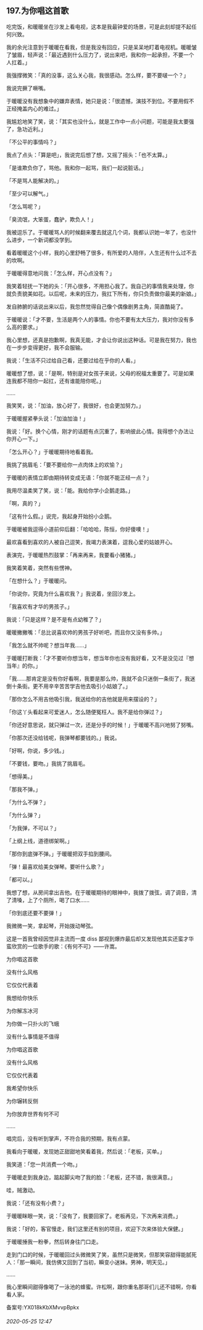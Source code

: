 ## 197.为你唱这首歌
吃完饭，和暖暖坐在沙发上看电视，这本是我最钟爱的场景，可是此刻却提不起任何兴致。


我的余光注意到于暖暖在看我，但是我没有回应，只是呆呆地盯着电视机。暖暖皱了皱眉，轻声说：「最近遇到什么压力了，说出来吧，我和你一起承担，不要一个人扛着。」


我强撑微笑：「真的没事，这么关心我，我很感动。怎么样，要不要啵一个？」


我说完撅了噘嘴。


于暖暖没有我想象中的嫌弃表情，她只是说：「很遗憾，演技不到位。不要用假不正经掩盖内心的难过。」


我尴尬地笑了笑，说：「其实也没什么，就是工作中一点小问题，可能是我太要强了，急功近利。」


「不公平的事情吗？」


我点了点头：「算是吧」，我说完后想了想，又摇了摇头：「也不太算。」


「是谁欺负你了，骂他。我和你一起骂，我们一起说脏话。」


「不是骂人能解决的。」


「至少可以解气。」


「怎么骂呢？」


「臭流氓，大笨蛋，蠢驴，欺负人！」


我被逗乐了。于暖暖骂人的时候翻来覆去就这几个词，我都认识她一年了，也没什么进步，一个新词都没学到。


看着暖暖这个小样，我的心里舒畅了很多，有所爱的人陪伴，人生还有什么过不去的坎啊。


于暖暖得意地问我：「怎么样，开心点没有？」


我笑着轻抚一下她的头：「开心很多，不用担心我了。我自己的事情我来处理，你就负责貌美如花。以后呢，未来的压力，我扛下所有，你只负责做你最美的新娘。」


发自肺腑的话说出来以后，我忽然觉得自己像个偶像剧男主角，简直酷毙了。


于暖暖说：「才不要，生活是两个人的事情。你也不要有太大压力，我对你没有多么高的要求。」


我心里想，还真是抱歉啊，我真无能，才会让你说出这种话。可是我在努力，我也在一步步变得更好，我不会服输。


我说：「生活不只过给自己看，还要过给在乎你的人看。」


暖暖想了想，说：「是啊，特别是对女孩子来说，父母的祝福太重要了。可是如果连我都不陪你一起扛，还有谁能陪你呢。」


……


我笑笑，说：「加油，放心好了，我很好，也会更加努力。」


于暖暖握紧拳头说：「加油加油！」


我说：「好。换个心情，刚才的话题有点沉重了，影响彼此心情。我得想个办法让你开心一下。」


「怎么开心？」于暖暖期待地看着我。


我挑了挑眉毛：「要不要给你一点肉体上的欢愉？」


于暖暖的表情立即由期待转变成无语：「你就不能正经一点？」


我用尽温柔笑了笑，说：「能。我给你学小企鹅走路。」


「啊，真的？」


「这有什么假。」说完，我起身开始扮小企鹅。


于暖暖被我逗得小道前仰后翻：「哈哈哈，陈恒，你好傻噢！」


最欢喜看到喜欢的人被自己逗笑，我竭力表演着，逗我心爱的姑娘开心。


表演完，于暖暖热烈鼓掌：「再来再来，我要看小猪猪。」


我笑着笑着，突然有些愣神。


「在想什么？」于暖暖问。


「你说你，究竟为什么喜欢我？」我说着，坐回沙发上。


「我喜欢有才华的男孩子。」


我说：「只是这样？是不是有点幼稚了？」


暖暖撇撇嘴：「总比说喜欢帅的男孩子好听吧，而且你又没有多帅。」


「我怎么就不帅呢？想当年我……」


于暖暖打断我：「才不要听你想当年，想当年你也没有我好看，又不是没见过『想当年』的你。」


「我……那肯定是没有你好看啊，我要是那么帅，我就不会只迷倒一条街了，我迷倒十条街。更不用辛辛苦苦学吉他去吸引小姑娘了。」


「那你怎么不用吉他吸引我，我送给你的吉他就是用来摆设的？」


「你这丫头看起来可爱迷人，怎么随便冤枉人。我不是给你弹过？」


「你还好意思说，就只弹过一次，还是分手的时候！」于暖暖不高兴地努了努嘴。


「你那次还没给钱呢，我弹琴都要钱的。」我说。


「好啊，你说，多少钱。」


「不要钱，要吻。」我挑了挑眉毛。


「想得美。」


「那我不弹。」


「为什么不弹？」


「为什么弹？」


「为我弹，不可以？」


「上纲上线，道德绑架啊。」


「那你到底弹不弹。」于暖暖把双手掐到腰间。


「弹！最喜欢给美女弹琴。要听什么歌？」


「都可以。」


我想了想，从房间拿出吉他。在于暖暖期待的眼神中，我拨了拨弦，调了调音，清了清嗓，上了个厕所，喝了口水……


「你到底还要不要弹！」


我微微一笑，拿起琴，开始拨动琴弦。


这是一首我曾经因觉非主流而一度 diss 鄙视到爆炸最后却又发现他其实还蛮才华蛮欣赏的一位歌手的歌：《有何不可》——许嵩。


为你唱这首歌


没有什么风格


它仅仅代表着


我想给你快乐


为你解冻冰河


为你做一只扑火的飞蛾


没有什么事情是不值得


为你唱这首歌


没有什么风格


它仅仅代表着


我希望你快乐


为你辗转反侧


为你放弃世界有何不可


……


唱完后，没有听到掌声，不符合我的预期，我有点蒙。


我看向于暖暖，发现她正甜甜地笑看着我，然后说：「老板，买单。」


我笑道：「您一共消费一个吻。」


于暖暖走到我身边，踮起脚尖吻了我的脸：「老板，还不错，我很满意。」


哇，贼激动。


我说：「还有没有小费？」


于暖暖眯眼一笑，说：「没有了，我要回家了。老板再见，下次再来消费。」


我说：「好的，客官慢走，我们这里还有别的项目，欢迎下次来体验大保健。」


于暖暖捶我一粉拳，然后转身往门口走。


走到门口的时候，于暖暖回过头微微笑了笑，虽然只是微笑，但那笑容甜得能腻死人：「那一瞬间，我仿佛又回到了当初，瞬变小迷妹。男神，明天见。」


……


我心里瞬间甜得像喝了一泳池的蜂蜜。许松啊，跟你重名那哥们儿还不错啊，你看看人家。


备案号:YX018kKbXMvvpBpkx


###### 2020-05-25 12:47
